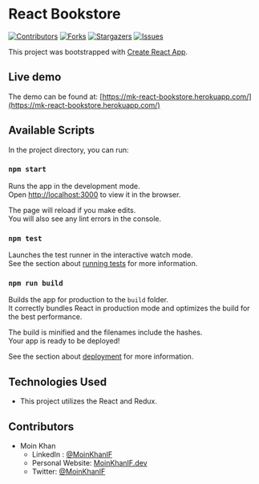 # React Bookstore

[![Contributors][contributors-shield]][contributors-url]
[![Forks][forks-shield]][forks-url]
[![Stargazers][stars-shield]][stars-url]
[![Issues][issues-shield]][issues-url]

This project was bootstrapped with [Create React App](https://github.com/facebook/create-react-app).

## Live demo

The demo can be found at: [https://mk-react-bookstore.herokuapp.com/](https://mk-react-bookstore.herokuapp.com/)

<!-- ## Credits:

- [codedaily.io](https://codesandbox.io/s/github/codedailyio/ArticleComplete?file=/src/App.js) for their simple progress bar explanation.
- [vanseo design](https://vanseodesign.com/web-design/svg-linear-gradients/) for their informative article on linear gradient for stroke.
-->

## Available Scripts

In the project directory, you can run:

### `npm start`

Runs the app in the development mode.\
Open [http://localhost:3000](http://localhost:3000) to view it in the browser.

The page will reload if you make edits.\
You will also see any lint errors in the console.

### `npm test`

Launches the test runner in the interactive watch mode.\
See the section about [running tests](https://facebook.github.io/create-react-app/docs/running-tests) for more information.

### `npm run build`

Builds the app for production to the `build` folder.\
It correctly bundles React in production mode and optimizes the build for the best performance.

The build is minified and the filenames include the hashes.\
Your app is ready to be deployed!

See the section about [deployment](https://facebook.github.io/create-react-app/docs/deployment) for more information.

## Technologies Used

- This project utilizes the React and Redux.

## Contributors

- Moin Khan
  - LinkedIn : [@MoinKhanIF](https://www.linkedin.com/in/moinkhanif/)
  - Personal Website: [MoinKhanIF.dev](https://moinkhanif.dev)
  - Twitter: [@MoinKhanIF](https://twitter.com/MoinKhanIF)

<!-- MARKDOWN LINKS & IMAGES -->

[contributors-shield]: https://img.shields.io/github/contributors/moinkhanif/react-bookstore.svg?style=flat-square
[contributors-url]: https://github.com/moinkhanif/react-bookstore/graphs/contributors
[forks-shield]: https://img.shields.io/github/forks/moinkhanif/react-bookstore.svg?style=flat-square
[forks-url]: https://github.com/moinkhanif/react-bookstore/network/members
[stars-shield]: https://img.shields.io/github/stars/moinkhanif/react-bookstore.svg?style=flat-square
[stars-url]: https://github.com/moinkhanif/react-bookstore/stargazers
[issues-shield]: https://img.shields.io/github/issues/moinkhanif/react-bookstore.svg?style=flat-square
[issues-url]: https://github.com/moinkhanif/react-bookstore/issues
